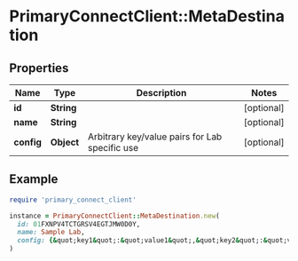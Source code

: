 # PrimaryConnectClient::MetaDestination

## Properties

| Name | Type | Description | Notes |
| ---- | ---- | ----------- | ----- |
| **id** | **String** |  | [optional] |
| **name** | **String** |  | [optional] |
| **config** | **Object** | Arbitrary key/value pairs for Lab specific use | [optional] |

## Example

```ruby
require 'primary_connect_client'

instance = PrimaryConnectClient::MetaDestination.new(
  id: 01FXNPV4TCTGRSV4EGTJMW0D0Y,
  name: Sample Lab,
  config: {&quot;key1&quot;:&quot;value1&quot;,&quot;key2&quot;:&quot;value2&quot;}
)
```

